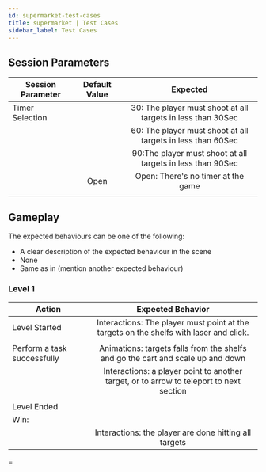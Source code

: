 ```yaml
---
id: supermarket-test-cases
title: supermarket | Test Cases
sidebar_label: Test Cases
---
```


## Session Parameters

| Session Parameter     	| Default Value 	|          Expected          	|
|-----------------------	|:-------------:	|:--------------------------:	|
|   Timer Selection       |                   	| 30: The player must shoot at all targets in less than 30Sec                         	|
|                         |                     | 60: The player must shoot at all targets in less than 60Sec       	        |
|                         |                     | 90:The player must shoot at all targets in less than 90Sec            	            |
|                         |        Open         | Open: There's no timer at the game              	        |  	|            	|       
|                         |                     |      



## Gameplay

The expected behaviours can be one of the following:
- A clear description of the expected behaviour in the scene
- None
- Same as in (mention another expected behaviour)

### Level 1
| Action                                   	|                                Expected Behavior                                	|
|------------------------------------------	|:----------------------------------------------------------------------:	|
| Level Started                           	|Interactions: The player must point at the targets on the shelfs with laser and click. 
|                                          	|                                            |
| Perform a task successfully              | Animations: targets falls from the shelfs and  go the cart and scale up and down                                               |
|                                       	| Interactions: a player point to another target, or to arrow to teleport to next section                                     	|
|                                       	|                                                        	|
| Level Ended                              |	                                                                                   |
|   Win:                                     |                                                       	|
|                                       	| Interactions:  the player are done hitting all targets                                                	|
=
  
